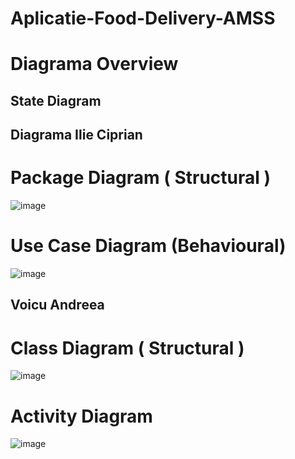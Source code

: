 # Aplicatie-Food-Delivery-AMSS

# Diagrama Overview

## State Diagram





## Diagrama Ilie Ciprian
# Package Diagram ( Structural )
![image](https://github.com/ilieciprian18/Aplicatie-Food-Delivery-AMSS/assets/61537857/369f36ad-dc6c-4890-9eed-586d505a175a)

# Use Case Diagram (Behavioural)
![image](https://github.com/ilieciprian18/Aplicatie-Food-Delivery-AMSS/assets/61537857/2f345b5d-d70d-4dac-9b9c-e76de5dfba84)

## Voicu Andreea
# Class Diagram ( Structural )
![image](https://github.com/ilieciprian18/Aplicatie-Food-Delivery-AMSS/assets/61537857/91e4b710-3f90-452d-89c4-a6b835b673a9)

# Activity Diagram
![image](https://github.com/ilieciprian18/Aplicatie-Food-Delivery-AMSS/assets/61537857/e5f01e1b-93ed-4211-a07f-49bf868af7f7)

